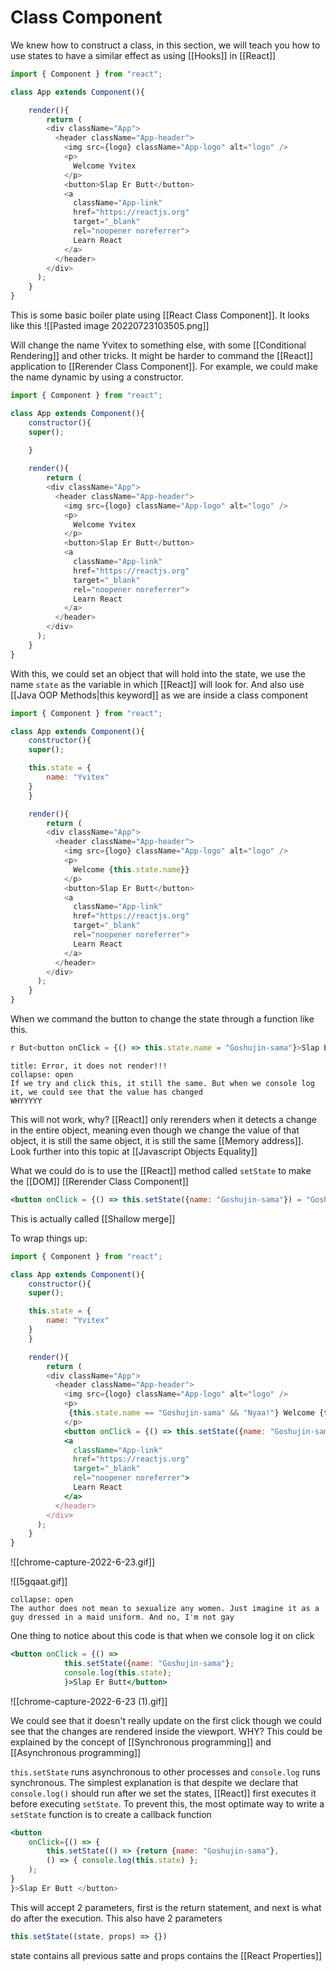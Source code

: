 # Class Component
We knew how to construct a class, in this section, we will teach you how to use states to have a similar effect as using [[Hooks]] in [[React]]

```js
import { Component } from "react";

class App extends Component(){

	render(){
		return (
	    <div className="App">
	      <header className="App-header">
	        <img src={logo} className="App-logo" alt="logo" />
	        <p>
	          Welcome Yvitex
	        </p>	
	        <button>Slap Er Butt</button>	
	        <a	
	          className="App-link"
	          href="https://reactjs.org"
	          target="_blank"	
	          rel="noopener noreferrer">	
	          Learn React
	        </a>
	      </header>
	    </div>
	  );
	}
}
```

This is some basic boiler plate using [[React Class Component]]. It looks like this
![[Pasted image 20220723103505.png]]

Will change the name Yvitex to something else, with some [[Conditional Rendering]] and other tricks. It might be harder to command the [[React]] application to [[Rerender Class Component]]. For example, we could make the name dynamic by using a constructor. 
```js
import { Component } from "react";

class App extends Component(){
	constructor(){
	super();
	
	}

	render(){
		return (
	    <div className="App">
	      <header className="App-header">
	        <img src={logo} className="App-logo" alt="logo" />
	        <p>
	          Welcome Yvitex
	        </p>	
	        <button>Slap Er Butt</button>	
	        <a	
	          className="App-link"
	          href="https://reactjs.org"
	          target="_blank"	
	          rel="noopener noreferrer">	
	          Learn React
	        </a>
	      </header>
	    </div>
	  );
	}
}
```

With this, we could set an object that will hold into the state, we use the name `state` as the variable in which [[React]] will look for. And also use [[Java OOP Methods|this keyword]] as we are inside a class component
```js
import { Component } from "react";

class App extends Component(){
	constructor(){
	super();

	this.state = {
		name: "Yvitex"
	}
	}

	render(){
		return (
	    <div className="App">
	      <header className="App-header">
	        <img src={logo} className="App-logo" alt="logo" />
	        <p>
	          Welcome {this.state.name}}
	        </p>	
	        <button>Slap Er Butt</button>	
	        <a	
	          className="App-link"
	          href="https://reactjs.org"
	          target="_blank"	
	          rel="noopener noreferrer">	
	          Learn React
	        </a>
	      </header>
	    </div>
	  );
	}
}
```

When we command the button to change the state through a function like this.
```jsx
r But<button onClick = {() => this.state.name = "Goshujin-sama"}>Slap Et</button>	
```

```ad-Danger
title: Error, it does not render!!!
collapse: open
If we try and click this, it still the same. But when we console log it, we could see that the value has changed
WHYYYYY
```

This will not work, why? [[React]] only rerenders when it detects a change in the entire object, meaning even though we change the value of that object, it is still the same object, it is still the same [[Memory address]]. Look further into this topic at [[Javascript Objects Equality]]

What we could do is to use the [[React]] method called `setState` to make the [[DOM]] [[Rerender Class Component]]
```jsx
<button onClick = {() => this.setState({name: "Goshujin-sama"}) = "Goshujin-sama"}>Slap Er Butt</button>
```

This is actually called [[Shallow merge]]

To wrap things up:
```jsx
import { Component } from "react";

class App extends Component(){
	constructor(){
	super();

	this.state = {
		name: "Yvitex"
	}
	}

	render(){
		return (
	    <div className="App">
	      <header className="App-header">
	        <img src={logo} className="App-logo" alt="logo" />
	        <p>
			 {this.state.name == "Goshujin-sama" && "Nyaa!"} Welcome {this.state.name}
	        </p>	
			<button onClick = {() => this.setState({name: "Goshujin-sama"})}>Slap Er Butt</button>
	        <a	
	          className="App-link"
	          href="https://reactjs.org"
	          target="_blank"	
	          rel="noopener noreferrer">	
	          Learn React
	        </a>
	      </header>
	    </div>
	  );
	}
}
```

![[chrome-capture-2022-6-23.gif]]

![[5gqaat.gif]]


```ad-note
collapse: open
The author does not mean to sexualize any women. Just imagine it as a guy dressed in a maid uniform. And no, I'm not gay

```

One thing to notice about this code is that when we console log it on click
```jsx
<button onClick = {() => 
			this.setState({name: "Goshujin-sama"};
			console.log(this.state);
			}>Slap Er Butt</button>
```

![[chrome-capture-2022-6-23 (1).gif]]

We could see that it doesn't really update on the first click though we could see that the changes are rendered inside the viewport. WHY? This could be explained by the concept of [[Synchronous programming]] and [[Asynchronous programming]]

`this.setState` runs asynchronous to other processes and `console.log` runs synchronous. The simplest explanation is that despite we declare that `console.log()` should run after we set the states, [[React]] first executes it before executing `setState`.  To prevent this, the most optimate way to write a `setState` function is to create a callback function
```jsx
<button
	onClick={() => {
		this.setState(() => {return {name: "Goshujin-sama"},
		() => { console.log(this.state) };
	);
}
}>Slap Er Butt </button>
```

This will accept 2 parameters, first is the return statement, and next is what do after the execution. 
This also have 2 parameters
```jsx
this.setState((state, props) => {})
```

state contains all previous satte and props contains the [[React Properties]]
